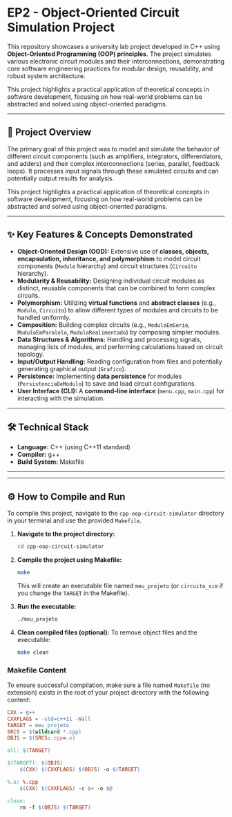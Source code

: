 # EP2 - Object-Oriented Circuit Simulation Project

This repository showcases a university lab project developed in C++ using **Object-Oriented Programming (OOP) principles**. The project simulates various electronic circuit modules and their interconnections, demonstrating core software engineering practices for modular design, reusability, and robust system architecture.

This project highlights a practical application of theoretical concepts in software development, focusing on how real-world problems can be abstracted and solved using object-oriented paradigms.

---

## 🚀 Project Overview

The primary goal of this project was to model and simulate the behavior of different circuit components (such as amplifiers, integrators, differentiators, and adders) and their complex interconnections (series, parallel, feedback loops). It processes input signals through these simulated circuits and can potentially output results for analysis.

This project highlights a practical application of theoretical concepts in software development, focusing on how real-world problems can be abstracted and solved using object-oriented paradigms.

---

## ✨ Key Features & Concepts Demonstrated

* **Object-Oriented Design (OOD):** Extensive use of **classes, objects, encapsulation, inheritance, and polymorphism** to model circuit components (`Module` hierarchy) and circuit structures (`Circuito` hierarchy).
* **Modularity & Reusability:** Designing individual circuit modules as distinct, reusable components that can be combined to form complex circuits.
* **Polymorphism:** Utilizing **virtual functions** and **abstract classes** (e.g., `Modulo`, `Circuito`) to allow different types of modules and circuits to be handled uniformly.
* **Composition:** Building complex circuits (e.g., `ModuloEmSerie`, `ModuloEmParalelo`, `ModuloRealimentado`) by composing simpler modules.
* **Data Structures & Algorithms:** Handling and processing signals, managing lists of modules, and performing calculations based on circuit topology.
* **Input/Output Handling:** Reading configuration from files and potentially generating graphical output (`Grafico`).
* **Persistence:** Implementing **data persistence** for modules (`PersistenciaDeModulo`) to save and load circuit configurations.
* **User Interface (CLI):** A **command-line interface** (`menu.cpp`, `main.cpp`) for interacting with the simulation.

---

## 🛠️ Technical Stack

* **Language:** C++ (using C++11 standard)
* **Compiler:** g++
* **Build System:** Makefile

---

---

## ⚙️ How to Compile and Run

To compile this project, navigate to the `cpp-oop-circuit-simulator` directory in your terminal and use the provided `Makefile`.

1.  **Navigate to the project directory:**
    ```bash
    cd cpp-oop-circuit-simulator
    ```

2.  **Compile the project using Makefile:**
    ```bash
    make
    ```
    This will create an executable file named `meu_projeto` (or `circuito_sim` if you change the `TARGET` in the Makefile).

3.  **Run the executable:**
    ```bash
    ./meu_projeto
    ```

4.  **Clean compiled files (optional):**
    To remove object files and the executable:
    ```bash
    make clean
    ```

### Makefile Content

To ensure successful compilation, make sure a file named `Makefile` (no extension) exists in the root of your project directory with the following content:

```makefile
CXX = g++
CXXFLAGS = -std=c++11 -Wall
TARGET = meu_projeto
SRCS = $(wildcard *.cpp)
OBJS = $(SRCS:.cpp=.o)

all: $(TARGET)

$(TARGET): $(OBJS)
	$(CXX) $(CXXFLAGS) $(OBJS) -o $(TARGET)

%.o: %.cpp
	$(CXX) $(CXXFLAGS) -c $< -o $@

clean:
	rm -f $(OBJS) $(TARGET)
